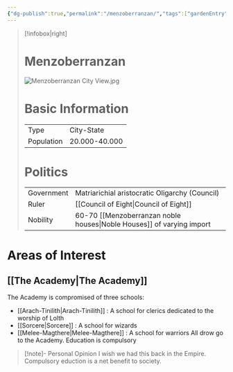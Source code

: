 ```yaml
---
{"dg-publish":true,"permalink":"/menzoberranzan/","tags":["gardenEntry"]}
---
```



>[!infobox|right]
> # Menzoberranzan
> ![Menzoberranzan City View.jpg](/img/user/Menzoberranzan%20City%20View.jpg)
># Basic Information
> |  |   |
> | ---- | --- |
> | Type | City-State |
> | Population | 20.000-40.000 |  
> # Politics
>  |  |   |
> | ---- | --- |
> | Government | Matriarichial aristocratic Oligarchy (Council) |
> | Ruler | [[Council of Eight\|Council of Eight]] |
> | Nobility | 60-70 [[Menzoberranzan noble houses\|Noble Houses]] of varying import |



# Areas of Interest
## [[The Academy\|The Academy]]
The Academy is compromised of three schools:
- [[Arach-Tinilith\|Arach-Tinilith]] : A school for clerics dedicated to the worship of Lolth
- [[Sorcere\|Sorcere]] : A school for wizards
- [[Melee-Magthere\|Melee-Magthere]] : A school for warriors
All drow go to the Academy. Education is compulsory
> [!note]- Personal Opinion
> I wish we had this back in the Empire. Compulsory eduction is a net benefit to society.
